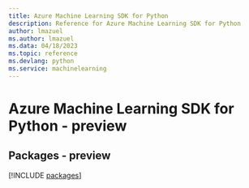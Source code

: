 ```yaml
---
title: Azure Machine Learning SDK for Python
description: Reference for Azure Machine Learning SDK for Python
author: lmazuel
ms.author: lmazuel
ms.data: 04/18/2023
ms.topic: reference
ms.devlang: python
ms.service: machinelearning
---
```

# Azure Machine Learning SDK for Python - preview
## Packages - preview
[!INCLUDE [packages](machine-learning-index.md)]